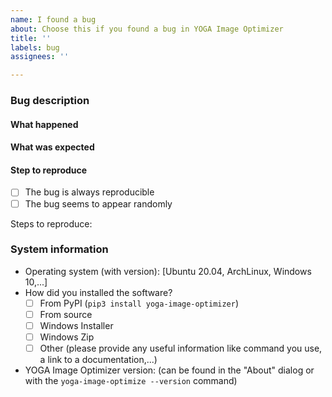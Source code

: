 ```yaml
---
name: I found a bug
about: Choose this if you found a bug in YOGA Image Optimizer
title: ''
labels: bug
assignees: ''

---
```


<!--

Please note that this bug report will be read by an human. Feel free to remove
useless parts or to add any additional information that you think useful; the
template is only here to guide you. ;)

-->


### Bug description

#### What happened

<!-- Describe what happened here -->

#### What was expected

<!-- Describe what was the expected behavior here -->

#### Step to reproduce

* [ ] The bug is always reproducible
* [ ] The bug seems to appear randomly

Steps to reproduce:

<!-- Add here step-by-step instructions to reproduce the bug -->


### System information

* Operating system (with version): [Ubuntu 20.04, ArchLinux, Windows 10,...]
* How did you installed the software?
    * [ ] From PyPI (`pip3 install yoga-image-optimizer`)
    * [ ] From source
    * [ ] Windows Installer
    * [ ] Windows Zip
    * [ ] Other (please provide any useful information like command you use, a link to a documentation,...)

* YOGA Image Optimizer version: (can be found in the "About" dialog or with the `yoga-image-optimize --version` command)
